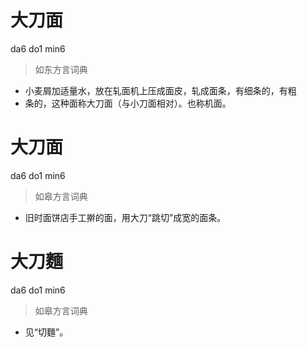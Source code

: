 # 大刀面
da6 do1 min6
> 如东方言词典
- 小麦屑加适量水，放在轧面机上压成面皮，轧成面条，有细条的，有粗
- 条的，这种面称大刀面（与小刀面相对）。也称机面。

# 大刀面
da6 do1 min6
> 如皋方言词典
- 旧时面饼店手工擀的面，用大刀“跳切”成宽的面条。

# 大刀麵
da6 do1 min6
> 如皋方言词典
- 见“切麵”。
